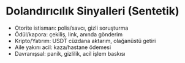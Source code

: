 # Dolandırıcılık Sinyalleri (Sentetik)
- Otorite istismarı: polis/savcı, gizli soruşturma
- Ödül/kapora: çekiliş, link, anında gönderim
- Kripto/Yatırım: USDT cüzdana aktarım, olağanüstü getiri
- Aile yakını acil: kaza/hastane ödemesi
- Davranışsal: panik, gizlilik, acil işlem baskısı

